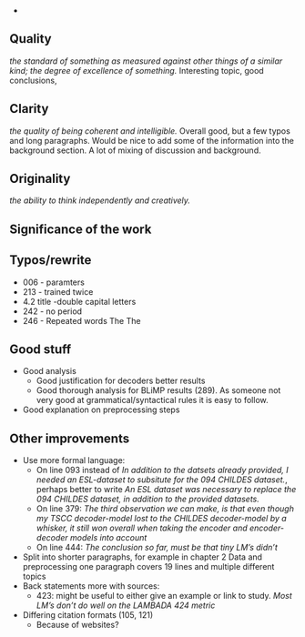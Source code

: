 
* 

## Quality
_the standard of something as measured against other things of a similar kind; the degree of excellence of something._
Interesting topic, good conclusions, 

## Clarity
_the quality of being coherent and intelligible._
Overall good, but a few typos and long paragraphs. Would be nice to add some of the information into the background section. A lot of mixing of discussion and background. 

## Originality
_the ability to think independently and creatively._

## Significance of the work

## Typos/rewrite
* 006 - paramters
* 213 - trained twice
* 4.2 title -double capital letters
* 242 - no period
* 246 - Repeated words The The

## Good stuff
* Good analysis
	* Good justification for decoders better results
	* Good thorough analysis for BLiMP results (289). As someone not very good at grammatical/syntactical rules it is easy to follow.
* Good explanation on preprocessing steps

## Other improvements
* Use more formal language:
	* On line 093 instead of _In addition to the datsets already provided, I needed an ESL-dataset to subsitute for the 094 CHILDES dataset._, perhaps better to write _An ESL dataset was necessary to replace the 094 CHILDES dataset, in addition to the provided datasets._
	* On line 379: _The third observation we can make, is that even though my TSCC decoder-model lost to the CHILDES decoder-model by a whisker, it still won overall when taking the encoder and encoder- decoder models into account_
	* On line 444: _The conclusion so far, must be that tiny LM’s didn’t_
* Split into shorter paragraphs, for example in chapter 2 Data and preprocessing one paragraph covers 19 lines and multiple different topics
* Back statements more with sources:
	* 423: might be useful to either give an example or link to study. _Most LM’s don’t do well on the LAMBADA 424 metric_
* Differing citation formats (105, 121)
	* Because of websites?